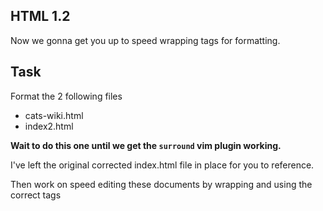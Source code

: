 ## HTML 1.2

Now we gonna get you up to speed wrapping tags for formatting. 

## Task

Format the 2 following files

* cats-wiki.html
* index2.html

**Wait to do this one until we get the `surround` vim plugin working.**

I've left the original corrected index.html file in place for you to reference.

Then work on speed editing these documents by wrapping and using the correct tags
